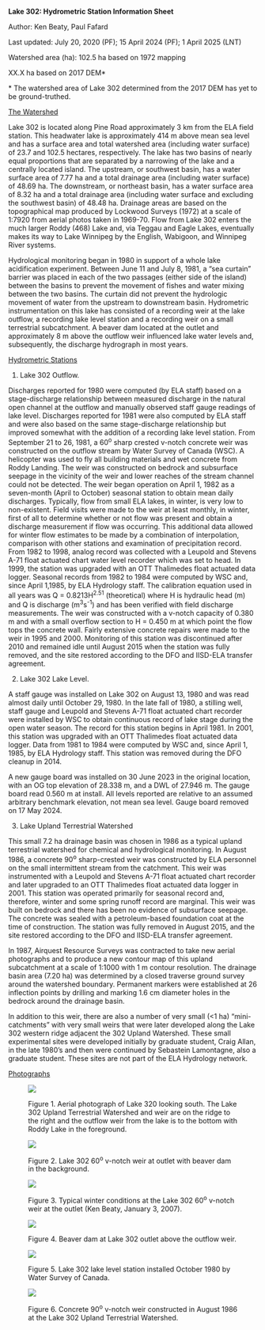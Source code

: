 **Lake 302: Hydrometric Station Information Sheet**

Author: Ken Beaty, Paul Fafard

Last updated: July 20, 2020 (PF); 15 April 2024 (PF); 1 April 2025 (LNT)

Watershed area (ha): 102.5 ha based on 1972 mapping

XX.X ha based on 2017 DEM\*

\* The watershed area of Lake 302 determined from the 2017 DEM has yet to be ground-truthed.

<u>The Watershed</u>

Lake 302 is located along Pine Road approximately 3 km from the ELA field station. This headwater lake is approximately 414 m above mean sea level and has a surface area and total watershed area (including water surface) of 23.7 and 102.5 hectares, respectively. The lake has two basins of nearly equal proportions that are separated by a narrowing of the lake and a centrally located island. The upstream, or southwest basin, has a water surface area of 7.77 ha and a total drainage area (including water surface) of 48.69 ha. The downstream, or northeast basin, has a water surface area of 8.32 ha and a total drainage area (including water surface and excluding the southwest basin) of 48.48 ha. Drainage areas are based on the topographical map produced by Lockwood Surveys (1972) at a scale of 1:7920 from aerial photos taken in 1969-70. Flow from Lake 302 enters the much larger Roddy (468) Lake and, via Teggau and Eagle Lakes, eventually makes its way to Lake Winnipeg by the English, Wabigoon, and Winnipeg River systems.

Hydrological monitoring began in 1980 in support of a whole lake acidification experiment. Between June 11 and July 8, 1981, a “sea curtain” barrier was placed in each of the two passages (either side of the island) between the basins to prevent the movement of fishes and water mixing between the two basins. The curtain did not prevent the hydrologic movement of water from the upstream to downstream basin. Hydrometric instrumentation on this lake has consisted of a recording weir at the lake outflow, a recording lake level station and a recording weir on a small terrestrial subcatchment. A beaver dam located at the outlet and approximately 8 m above the outflow weir influenced lake water levels and, subsequently, the discharge hydrograph in most years.

<u>Hydrometric Stations</u>

1.  Lake 302 Outflow.

Discharges reported for 1980 were computed (by ELA staff) based on a stage-discharge relationship between measured discharge in the natural open channel at the outflow and manually observed staff gauge readings of lake level. Discharges reported for 1981 were also computed by ELA staff and were also based on the same stage-discharge relationship but improved somewhat with the addition of a recording lake level station. From September 21 to 26, 1981, a 60<sup>o</sup> sharp crested v-notch concrete weir was constructed on the outflow stream by Water Survey of Canada (WSC). A helicopter was used to fly all building materials and wet concrete from Roddy Landing. The weir was constructed on bedrock and subsurface seepage in the vicinity of the weir and lower reaches of the stream channel could not be detected. The weir began operation on April 1, 1982 as a seven-month (April to October) seasonal station to obtain mean daily discharges. Typically, flow from small ELA lakes, in winter, is very low to non-existent. Field visits were made to the weir at least monthly, in winter, first of all to determine whether or not flow was present and obtain a discharge measurement if flow was occurring. This additional data allowed for winter flow estimates to be made by a combination of interpolation, comparison with other stations and examination of precipitation record. From 1982 to 1998, analog record was collected with a Leupold and Stevens A-71 float actuated chart water level recorder which was set to head. In 1999, the station was upgraded with an OTT Thalimedes float actuated data logger. Seasonal records from 1982 to 1984 were computed by WSC and, since April 1,1985, by ELA Hydrology staff. The calibration equation used in all years was Q = 0.8213H<sup>2.51</sup> (theoretical) where H is hydraulic head (m) and Q is discharge (m<sup>3</sup>s<sup>-1</sup>) and has been verified with field discharge measurements. The weir was constructed with a v-notch capacity of 0.380 m and with a small overflow section to H = 0.450 m at which point the flow tops the concrete wall. Fairly extensive concrete repairs were made to the weir in 1995 and 2000. Monitoring of this station was discontinued after 2010 and remained idle until August 2015 when the station was fully removed, and the site restored according to the DFO and IISD-ELA transfer agreement.

2.  Lake 302 Lake Level.

A staff gauge was installed on Lake 302 on August 13, 1980 and was read almost daily until October 29, 1980. In the late fall of 1980, a stilling well, staff gauge and Leupold and Stevens A-71 float actuated chart recorder were installed by WSC to obtain continuous record of lake stage during the open water season. The record for this station begins in April 1981. In 2001, this station was upgraded with an OTT Thalimedes float actuated data logger. Data from 1981 to 1984 were computed by WSC and, since April 1, 1985, by ELA Hydrology staff. This station was removed during the DFO cleanup in 2014.

A new gauge board was installed on 30 June 2023 in the original location, with an OG top elevation of 28.338 m, and a DWL of 27.946 m. The gauge board read 0.560 m at install. All levels reported are relative to an assumed arbitrary benchmark elevation, not mean sea level. Gauge board removed on 17 May 2024.

3.  Lake Upland Terrestrial Watershed

This small 7.2 ha drainage basin was chosen in 1986 as a typical upland terrestrial watershed for chemical and hydrological monitoring. In August 1986, a concrete 90<sup>o</sup> sharp-crested weir was constructed by ELA personnel on the small intermittent stream from the catchment. This weir was instrumented with a Leupold and Stevens A-71 float actuated chart recorder and later upgraded to an OTT Thalimedes float actuated data logger in 2001. This station was operated primarily for seasonal record and, therefore, winter and some spring runoff record are marginal. This weir was built on bedrock and there has been no evidence of subsurface seepage. The concrete was sealed with a petroleum-based foundation coat at the time of construction. The station was fully removed in August 2015, and the site restored according to the DFO and IISD-ELA transfer agreement.

In 1987, Airquest Resource Surveys was contracted to take new aerial photographs and to produce a new contour map of this upland subcatchment at a scale of 1:1000 with 1 m contour resolution. The drainage basin area (7.20 ha) was determined by a closed traverse ground survey around the watershed boundary. Permanent markers were established at 26 inflection points by drilling and marking 1.6 cm diameter holes in the bedrock around the drainage basin.

In addition to this weir, there are also a number of very small (\<1 ha) “mini-catchments” with very small weirs that were later developed along the Lake 302 western ridge adjacent the 302 Upland Watershed. These small experimental sites were developed initially by graduate student, Craig Allan, in the late 1980’s and then were continued by Sebastein Lamontagne, also a graduate student. These sites are not part of the ELA Hydrology network.

<u>  
Photographs</u>

<figure>
<img src="md\attachments/media/image1.png" />
<figcaption><p>Figure 1. Aerial photograph of Lake 320 looking south. The Lake 302 Upland Terrestrial Watershed and weir are on the ridge to the right and the outflow weir from the lake is to the bottom with Roddy Lake in the foreground.</p></figcaption>
</figure>

<figure>
<img src="md\attachments/media/image2.jpeg" />
<figcaption><p>Figure 2. Lake 302 60<sup>o</sup> v-notch weir at outlet with beaver dam in the background.</p></figcaption>
</figure>

<figure>
<img src="md\attachments/media/image3.jpeg" />
<figcaption><p>Figure 3. Typical winter conditions at the Lake 302 60<sup>o</sup> v-notch weir at the outlet (Ken Beaty, January 3, 2007).</p></figcaption>
</figure>

<figure>
<img src="md\attachments/media/image4.jpeg" />
<figcaption><p>Figure 4. Beaver dam at Lake 302 outlet above the outflow weir.</p></figcaption>
</figure>

<figure>
<img src="md\attachments/media/image5.jpeg" />
<figcaption><p>Figure 5. Lake 302 lake level station installed October 1980 by Water Survey of Canada.</p></figcaption>
</figure>

<figure>
<img src="md\attachments/media/image6.jpeg" />
<figcaption><p>Figure 6. Concrete 90<sup>o</sup> v-notch weir constructed in August 1986 at the Lake 302 Upland Terrestrial Watershed.</p></figcaption>
</figure>
